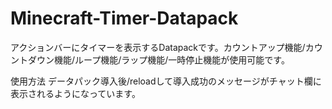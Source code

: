 # Minecraft-Timer-Datapack
アクションバーにタイマーを表示するDatapackです。カウントアップ機能/カウントダウン機能/ループ機能/ラップ機能/一時停止機能が使用可能です。

使用方法
データパック導入後/reloadして導入成功のメッセージがチャット欄に表示されるようになっています。

